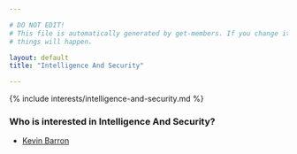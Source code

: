 ```yaml
---

# DO NOT EDIT!
# This file is automatically generated by get-members. If you change it, bad
# things will happen.

layout: default
title: "Intelligence And Security"

---
```


{% include interests/intelligence-and-security.md %}

### Who is interested in Intelligence And Security?


* [Kevin Barron](/members/kevin-barron.html)
